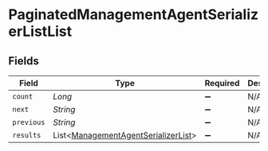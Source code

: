 # PaginatedManagementAgentSerializerListList


## Fields

| Field                                                                                       | Type                                                                                        | Required                                                                                    | Description                                                                                 | Example                                                                                     |
| ------------------------------------------------------------------------------------------- | ------------------------------------------------------------------------------------------- | ------------------------------------------------------------------------------------------- | ------------------------------------------------------------------------------------------- | ------------------------------------------------------------------------------------------- |
| `count`                                                                                     | *Long*                                                                                      | :heavy_minus_sign:                                                                          | N/A                                                                                         | 123                                                                                         |
| `next`                                                                                      | *String*                                                                                    | :heavy_minus_sign:                                                                          | N/A                                                                                         |                                                                                             |
| `previous`                                                                                  | *String*                                                                                    | :heavy_minus_sign:                                                                          | N/A                                                                                         |                                                                                             |
| `results`                                                                                   | List<[ManagementAgentSerializerList](../../models/shared/ManagementAgentSerializerList.md)> | :heavy_minus_sign:                                                                          | N/A                                                                                         |                                                                                             |